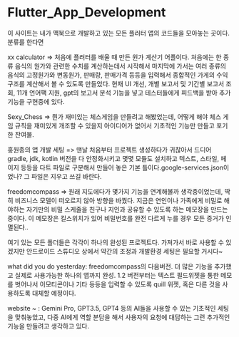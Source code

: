 # Flutter_App_Development

이 사이트는 내가 맥북으로 개발하고 있는 모든 플러터 앱의 코드들을 모아놓는 곳이다. 분류를 한다면 

xx calculator => 처음에 플러터를 배울 때 만든 원가 계산기 어플이다. 처음에는 한 종류 음식의 원가와 관련한 수치를 계산하는데서 시작해서 마지막에 가서는 여러 종류의 음식의 고정원가와 변동원가, 판매량, 판매가격 등등을 입력해서 종합적인 가게의 수익 구조를 계산해서 볼 수 있도록 만들었다. 현재 UI 개선, 개별 보고서 및 기간별 보고서 조회, 11개 언어팩 지원, gpt의 보고서 분석 기능을 넣고  테스터들에게 피드백을 받아 추가 기능을 구현중에 있다.

Sexy_Chess => 뭔가 재미있는 체스게임을 만들려고 해봤었는데, 어떻게 해야 체스 게임 규칙을 재미있게 개조할 수 있을지 아이디어가 없어서 기초적인 기능만 만들고 포기한 잔여물.

홍원종의 앱 개발 세팅 => 맨날 처음부터 프로젝트 생성하다가 귀찮아서 드디어 gradle, jdk, kotlin 버전을 다 안정화시키고 몇몇 모듈도 설치하고 텍스트, 스타일, 페이지 등등을 다트 파일로 구분해서 
만들어 놓은 기본 틀이다.google-services.json이었나? 그 파일은 지우고 쓰길 바란다. 

freedomcompass => 원래 지도에다가 몇가지 기능을 연계해볼까 생각중이었는데, 딱히 비즈니스 모델이 떠오르지 않아 방향을 바꿨다. 지금은 연인이나 가족에게 비밀로 해야하는
자기만의 비밀 스케줄을 친구나 지인과 공유할 수 있도록 하는 메모장을 만드는 중이다. 이 메모장은 킬스위치가 있어 비밀번호를 완전 다르게 누를 경우 모든 증거가 인멸된다..

여기 있는 모든 폴더들은 각각이 하나의 완성된 프로젝트다. 가져가서 바로 사용할 수 있겠지만 안드로이드 스튜디오 상에서 약간의 조정과 개발환경 세팅은 필요할 거시다~

what did you do yesterday: freedomcompass의 다음버전. 더 많은 기능을 추가했고 실제로 사용가능한 하나의 앱까지 완성. 1.2 버전부터는 텍스트
필드위젯을 통한 메모를 벗어나서 이모티콘이나 기타 등등을 입력할 수 있도록 quill 위젯, 혹은 다른 것을 사용하도록 대체할 예정이다.

website ~ : Gemini Pro, GPT3.5, GPT4 등의 AI들을 사용할 수 있는 기초적인 세팅을 맞춰놓았고, 다중 AI에게 역할 분담을 해서 사용자의 요청에 대답하는 
그런 추가적인 기능을 만들려고 생각하고 있다. 
